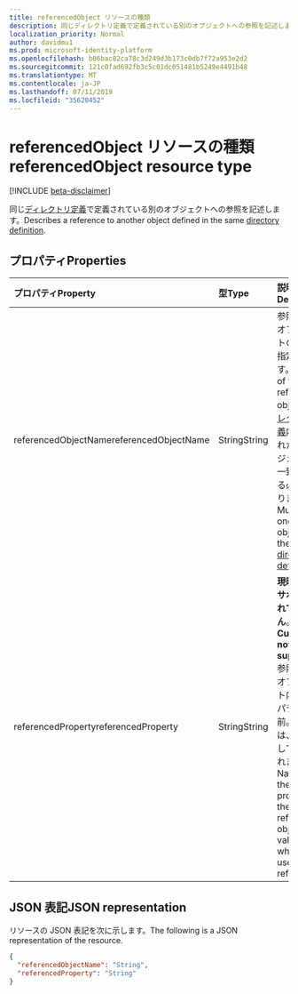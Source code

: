 ```yaml
---
title: referencedObject リソースの種類
description: 同じディレクトリ定義で定義されている別のオブジェクトへの参照を記述します。
localization_priority: Normal
author: davidmu1
ms.prod: microsoft-identity-platform
ms.openlocfilehash: b06bac82ca78c3d249d3b173c0db7f72a953e2d2
ms.sourcegitcommit: 121c0fad692fb3c5c01dc051481b5249e4491b48
ms.translationtype: MT
ms.contentlocale: ja-JP
ms.lasthandoff: 07/11/2019
ms.locfileid: "35620452"
---
```

# <a name="referencedobject-resource-type"></a><span data-ttu-id="37f4f-103">referencedObject リソースの種類</span><span class="sxs-lookup"><span data-stu-id="37f4f-103">referencedObject resource type</span></span>

[!INCLUDE [beta-disclaimer](../../includes/beta-disclaimer.md)]

<span data-ttu-id="37f4f-104">同じ[ディレクトリ定義](synchronization-directorydefinition.md)で定義されている別のオブジェクトへの参照を記述します。</span><span class="sxs-lookup"><span data-stu-id="37f4f-104">Describes a reference to another object defined in the same [directory definition](synchronization-directorydefinition.md).</span></span>

## <a name="properties"></a><span data-ttu-id="37f4f-105">プロパティ</span><span class="sxs-lookup"><span data-stu-id="37f4f-105">Properties</span></span>

| <span data-ttu-id="37f4f-106">プロパティ</span><span class="sxs-lookup"><span data-stu-id="37f4f-106">Property</span></span>                   | <span data-ttu-id="37f4f-107">型</span><span class="sxs-lookup"><span data-stu-id="37f4f-107">Type</span></span>                      | <span data-ttu-id="37f4f-108">説明</span><span class="sxs-lookup"><span data-stu-id="37f4f-108">Description</span></span>    |
|:---------------------------|:--------------------------|:---------------|
|<span data-ttu-id="37f4f-109">referencedObjectName</span><span class="sxs-lookup"><span data-stu-id="37f4f-109">referencedObjectName</span></span>        |<span data-ttu-id="37f4f-110">String</span><span class="sxs-lookup"><span data-stu-id="37f4f-110">String</span></span>                     |<span data-ttu-id="37f4f-111">参照されるオブジェクトの名前を指定します。</span><span class="sxs-lookup"><span data-stu-id="37f4f-111">Name of the referenced object.</span></span> <span data-ttu-id="37f4f-112">[ディレクトリ定義](synchronization-directorydefinition.md)内のいずれかのオブジェクトと一致している必要があります。</span><span class="sxs-lookup"><span data-stu-id="37f4f-112">Must match one of the objects in the [directory definition](synchronization-directorydefinition.md).</span></span>|
|<span data-ttu-id="37f4f-113">referencedProperty</span><span class="sxs-lookup"><span data-stu-id="37f4f-113">referencedProperty</span></span>          |<span data-ttu-id="37f4f-114">String</span><span class="sxs-lookup"><span data-stu-id="37f4f-114">String</span></span>                     |<span data-ttu-id="37f4f-115">**現時点ではサポートされていません**。</span><span class="sxs-lookup"><span data-stu-id="37f4f-115">**Currently not supported**.</span></span> <span data-ttu-id="37f4f-116">参照されるオブジェクト内のプロパティの名前。その値は、参照として使用されます。</span><span class="sxs-lookup"><span data-stu-id="37f4f-116">Name of the property in the referenced object, the value for which is used as the reference.</span></span>|

## <a name="json-representation"></a><span data-ttu-id="37f4f-117">JSON 表記</span><span class="sxs-lookup"><span data-stu-id="37f4f-117">JSON representation</span></span>

<span data-ttu-id="37f4f-118">リソースの JSON 表記を次に示します。</span><span class="sxs-lookup"><span data-stu-id="37f4f-118">The following is a JSON representation of the resource.</span></span>

<!-- {
  "blockType": "resource",
  "optionalProperties": [

  ],
  "@odata.type": "microsoft.graph.referencedObject"
}-->

```json
{
  "referencedObjectName": "String",
  "referencedProperty": "String"
}

```

<!-- uuid: 8fcb5dbc-d5aa-4681-8e31-b001d5168d79
2015-10-25 14:57:30 UTC -->
<!--
{
  "type": "#page.annotation",
  "description": "referencedObject resource",
  "keywords": "",
  "section": "documentation",
  "tocPath": "",
  "suppressions": []
}
-->
            
